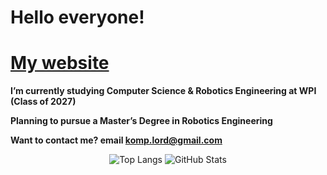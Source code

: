 # Hello everyone!

# [My website](https://mshestopalov.pythonanywhere.com)

**I’m currently studying Computer Science & Robotics Engineering at WPI (Class of 2027)**

**Planning to pursue a Master’s Degree in Robotics Engineering**

**Want to contact me? email komp.lord@gmail.com**

<p align="center">
  <img src="https://vercel-g-chists-projects.vercel.app/api/top-langs/?username=G-Chist&exclude_repo=vercel&theme=dark&langs_count=30&layout=compact&hide_forks=false" alt="Top Langs" />
  <img src="https://vercel-g-chists-projects.vercel.app/api?username=G-Chist&rank_icon=github&theme=dark" alt="GitHub Stats" />
</p>

